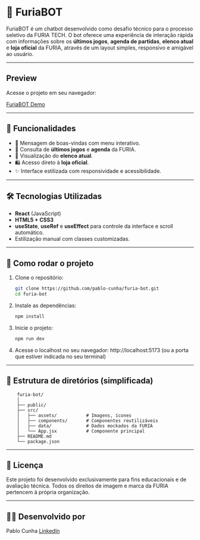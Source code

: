# 🤖 FuriaBOT

FuriaBOT é um chatbot desenvolvido como desafio técnico para o processo seletivo da FURIA TECH. O bot oferece uma experiência de interação rápida com informações sobre os **últimos jogos**, **agenda de partidas**, **elenco atual** e **loja oficial** da FURIA, através de um layout simples, responsivo e amigável ao usuário.

---

## Preview

Acesse o projeto em seu navegador:

[FuriaBOT Demo](https://furiabot-ten.vercel.app/)

---

## 🚀 Funcionalidades

- 👋 Mensagem de boas-vindas com menu interativo.
- 📅 Consulta de **últimos jogos** e **agenda** da FURIA.
- 👥 Visualização do **elenco atual**.
- 🛍️ Acesso direto à **loja oficial**.
- ✨ Interface estilizada com responsividade e acessibilidade.

---

## 🛠️ Tecnologias Utilizadas

- **React** (JavaScript)
- **HTML5 + CSS3**
- **useState**, **useRef** e **useEffect** para controle da interface e scroll automático.
- Estilização manual com classes customizadas.

---

## 🧩 Como rodar o projeto

1. Clone o repositório:
   ```bash
   git clone https://github.com/pablo-cunha/furia-bot.git
   cd furia-bot
   ```
2. Instale as dependências:
   ```bash
   npm install
   ```
3. Inicie o projeto:
   ```bash
   npm run dev
   ```
4. Acesse o localhost no seu navegador:
   http://localhost:5173 (ou a porta que estiver indicada no seu terminal)

---

## 📁 Estrutura de diretórios (simplificada)
```chsarp
    furia-bot/
    │
    ├── public/
    ├── src/
    │   ├── assets/           # Imagens, ícones
    │   ├── components/       # Componentes reutilizáveis
    │   ├── data/             # Dados mockados da FURIA
    │   └── App.jsx           # Componente principal
    ├── README.md
    └── package.json
```
---

## 📄 Licença
Este projeto foi desenvolvido exclusivamente para fins educacionais e de avaliação técnica. Todos os direitos de imagem e marca da FURIA pertencem à própria organização.

--- 

## 👨‍💻 Desenvolvido por
Pablo Cunha
[LinkedIn](https://www.linkedin.com/in/pablo-cunha/)